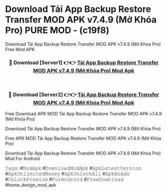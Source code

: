 # Download Tải App Backup Restore Transfer MOD APK v7.4.9 (Mở Khóa Pro) PURE MOD - (c19f8)
Download Tải App Backup Restore Transfer MOD APK v7.4.9 (Mở Khóa Pro) Free Mod APK

<div align="center">
<h3>🔴 Download [Server1] 👉👉 <a href="https://apk-comot.site?title=Tải_App_Backup_Restore_Transfer_MOD_APK_v7.4.9_(Mở_Khóa_Pro)">Tải App Backup Restore Transfer MOD APK v7.4.9 (Mở Khóa Pro) Mod Apk</a></h3><br>

<h3>🔴 Download [Server2] 👉👉 <a href="https://apk-comot.site?title=Tải_App_Backup_Restore_Transfer_MOD_APK_v7.4.9_(Mở_Khóa_Pro)">Tải App Backup Restore Transfer MOD APK v7.4.9 (Mở Khóa Pro) Mod Apk</a></h3>
</div>


Free Download APK MOD Tải App Backup Restore Transfer MOD APK v7.4.9 (Mở Khóa Pro)

Download Tải App Backup Restore Transfer MOD APK v7.4.9 (Mở Khóa Pro) 

Free APK MOD Tải App Backup Restore Transfer MOD APK v7.4.9 (Mở Khóa Pro) 

Download Tải App Backup Restore Transfer MOD APK v7.4.9 (Mở Khóa Pro) Mod For Android

𝚃𝚊𝚐𝚜: #𝙼𝚘𝚍𝙰𝚙𝚔 #𝙳𝚘𝚠𝚗𝚕𝚘𝚊𝚍𝙼𝚘𝚍𝙰𝚙𝚔 #𝙰𝚙𝚔𝙻𝚊𝚝𝚎𝚜𝚝𝚅𝚎𝚛𝚜𝚒𝚘𝚗 #𝙰𝚙𝚔𝚄𝚗𝚕𝚒𝚖𝚒𝚝𝚎𝚍𝙼𝚘𝚗𝚎𝚢 #𝙰𝚙𝚔𝚄𝚗𝚕𝚘𝚌𝚔𝙰𝚕𝚕 #𝙰𝚙𝚔𝙽𝚘𝙰𝚍𝚜 #𝚄𝚗𝚕𝚘𝚌𝚔𝙿𝚛𝚎𝚖𝚒𝚞𝚖 #𝙵𝚘𝚛𝙰𝚗𝚍𝚛𝚘𝚒𝚍 #𝙵𝚛𝚎𝚎𝙳𝚘𝚠𝚗𝚕𝚘𝚊𝚍 #home_design_mod_apk